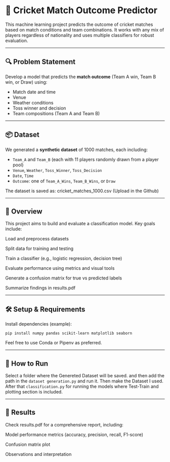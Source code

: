 # 🏏 Cricket Match Outcome Predictor

This machine learning project predicts the outcome of cricket matches based on match conditions and team combinations. It works with any mix of players regardless of nationality and uses multiple classifiers for robust evaluation.

---

## 🔍 Problem Statement

Develop a model that predicts the **match outcome** (Team A win, Team B win, or Draw) using:

- Match date and time
- Venue
- Weather conditions
- Toss winner and decision
- Team compositions (Team A and Team B)

---

## 📦 Dataset

We generated a **synthetic dataset** of 1000 matches, each including:

- `Team_A` and `Team_B` (each with 11 players randomly drawn from a player pool)
- `Venue`, `Weather`, `Toss_Winner`, `Toss_Decision`
- `Date`, `Time`
- `Outcome`: one of `Team_A_Wins`, `Team_B_Wins`, or `Draw`

The dataset is saved as: cricket_matches_1000.csv   (Upload in the Github)


---

## 🧠 Overview
This project aims to build and evaluate a classification model. Key goals include:

Load and preprocess datasets

Split data for training and testing

Train a classifier (e.g., logistic regression, decision tree)

Evaluate performance using metrics and visual tools

Generate a confusion matrix for true vs predicted labels

Summarize findings in results.pdf

---

## 🛠️ Setup & Requirements
Install dependencies (example):

`pip install numpy pandas scikit-learn matplotlib seaborn`

Feel free to use Conda or Pipenv as preferred.

---

## 🚦 How to Run

Select a folder where the Genereted Dataset will be saved. and then add the path in the `dataset generation.py` and run it.
Then make the Dataset I used. After that `classification.py` for running the models where Test-Train and plotting section is included.

---

## 🧪 Results
Check results.pdf for a comprehensive report, including:

Model performance metrics (accuracy, precision, recall, F1-score)

Confusion matrix plot

Observations and interpretation






